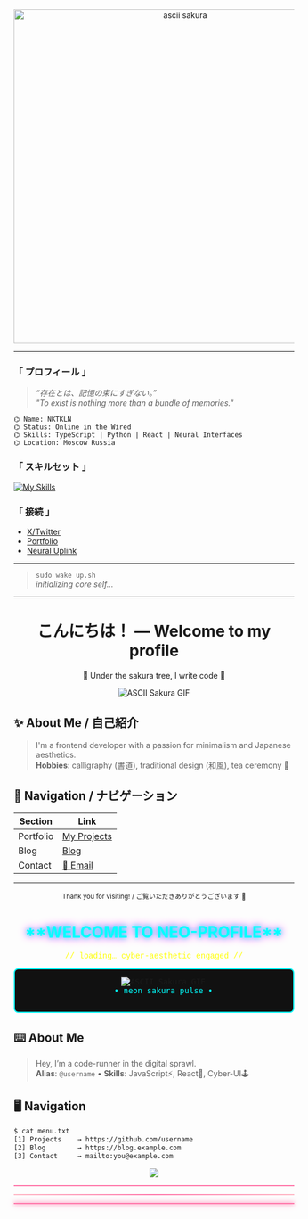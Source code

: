 <div align="center">
  <img src="URL_ТВОЕЙ_GIF" alt="ascii sakura" width="600" />
</div>

---

### 「 プロフィール 」

> *“存在とは、記憶の束にすぎない。”*  
> *"To exist is nothing more than a bundle of memories."*

```
⌬ Name: NKTKLN
⌬ Status: Online in the Wired
⌬ Skills: TypeScript | Python | React | Neural Interfaces
⌬ Location: Moscow Russia
```

### 「 スキルセット 」

[![My Skills](https://skillicons.dev/icons?i=ts,react,python,linux,vim,github)](#)

### 「 接続 」

- [X/Twitter](https://twitter.com/yourhandle)  
- [Portfolio](https://yourwebsite.dev)  
- [Neural Uplink](mailto:you@wired.net)

---

> `sudo wake up.sh`  
> _initializing core self..._

---


<!-- Header -->
<center>
  <h1>こんにちは！ — Welcome to my profile</h1>
  <p>🌸 Under the sakura tree, I write code 🌸</p>
</center>

<!-- ASCII Sakura GIF -->
<p align="center">
  <img src="path/to/your-sakura.gif" alt="ASCII Sakura GIF" />
</p>

<!-- About Me -->
## ✨ About Me / 自己紹介  
> I'm a frontend developer with a passion for minimalism and Japanese aesthetics.  
> **Hobbies**: calligraphy (書道), traditional design (和風), tea ceremony 🍵

<!-- Navigation -->
## 📂 Navigation / ナビゲーション
| Section       | Link                                       |
|---------------|--------------------------------------------|
| Portfolio     | [My Projects](https://github.com/username) |
| Blog          | [Blog](https://blog.example.com)           |
| Contact       | [📩 Email](mailto:you@example.com)         |

<!-- Footer -->
---
<p align="center">
  <small>Thank you for visiting! / ご覧いただきありがとうございます 🌸</small>
</p>

<!-- Holographic Header -->
<center>
  <h1 style="color:#0ff; text-shadow:0 0 8px #0ff, 0 0 16px #f0f;">
    **WELCOME TO NEO-PROFILE**  
  </h1>
  <p style="font-family:'Courier New', monospace; color:#ff0;">
    // loading… cyber-aesthetic engaged //
  </p>
</center>

<!-- ASCII Sakura GIF in Neon Grid -->
<div align="center" markdown="1">
  <pre style="background:#111; padding:1em; border:2px solid #0ff; border-radius:8px;">
    <img src="path/to/your-sakura.gif" alt="ASCII Sakura GIF" />
    <span style="color:#0ff;">• neon sakura pulse •</span>
  </pre>
</div>

<!-- About Me -->
## ⌨️ About Me  
> Hey, I’m a code-runner in the digital sprawl.  
> **Alias**: `@username` • **Skills**: JavaScript⚡, React🔷, Cyber-UI🕹️  

<!-- Navigation as Terminal Menu -->
## 🖥️ Navigation  
```bash
$ cat menu.txt
[1] Projects    → https://github.com/username  
[2] Blog        → https://blog.example.com  
[3] Contact     → mailto:you@example.com  
```

<p align="center">
  <img src="https://capsule-render.vercel.app/api?type=rect&color=ff77aa&height=1&section=footer"/>
</p>

<hr style="border: none; height: 2px; background: #ff77aa;" />

<hr style="border: 0; height: 2px; background: linear-gradient(90deg, #ffb7c5, #ff77aa, #ffb7c5);" />

<hr style="border: none; height: 2px; background: #ff77aa; box-shadow: 0 0 6px #ff77aa, 0 0 12px #ff77aa;" />

